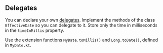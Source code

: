 ## Delegates

You can declare your
own [delegates](https://kotlinlang.org/docs/delegated-properties.html#property-delegate-requirements).
Implement the methods of the class `EffectiveDate` so you can delegate to it.
Store only the time in milliseconds in the `timeInMillis` property.

Use the extension functions `MyDate.toMillis()` and `Long.toDate()`, defined in
`MyDate.kt`.

